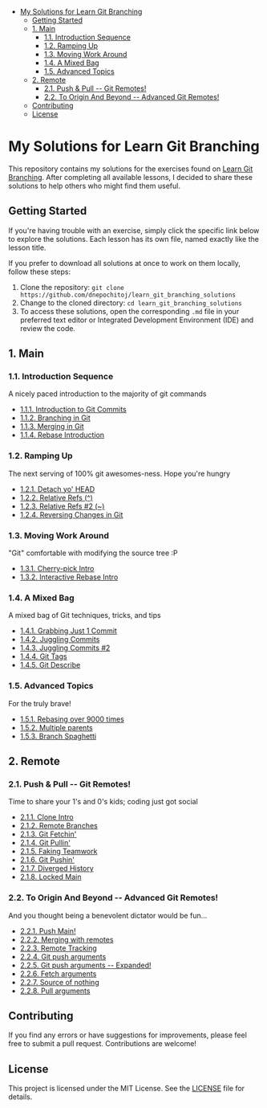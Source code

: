 - [My Solutions for Learn Git Branching](#my-solutions-for-learn-git-branching)
    - [Getting Started](#getting-started)
    - [1. Main](#1-main)
        - [1.1. Introduction Sequence](#11-introduction-sequence)
        - [1.2. Ramping Up](#12-ramping-up)
        - [1.3. Moving Work Around](#13-moving-work-around)
        - [1.4. A Mixed Bag](#14-a-mixed-bag)
        - [1.5. Advanced Topics](#15-advanced-topics)
    - [2. Remote](#2-remote)
        - [2.1. Push \& Pull -- Git Remotes!](#21-push--pull----git-remotes)
        - [2.2. To Origin And Beyond -- Advanced Git Remotes!](#22-to-origin-and-beyond----advanced-git-remotes)
    - [Contributing](#contributing)
    - [License](#license)

# My Solutions for Learn Git Branching

This repository contains my solutions for the exercises found on [Learn Git Branching](https://learngitbranching.js.org). After completing all available lessons, I decided to share these solutions to help others who might find them useful.

## Getting Started

If you're having trouble with an exercise, simply click the specific link below to explore the solutions. Each lesson has its own file, named exactly like the lesson title.

If you prefer to download all solutions at once to work on them locally, follow these steps:

1. Clone the repository: `git clone https://github.com/dnepochitoj/learn_git_branching_solutions`
2. Change to the cloned directory: `cd learn_git_branching_solutions`
3. To access these solutions, open the corresponding `.md` file in your preferred text editor or Integrated Development Environment (IDE) and review the code.

## 1. Main

### 1.1. Introduction Sequence

A nicely paced introduction to the majority of git commands

- [1.1.1. Introduction to Git Commits](1.1.1_introduction_to_git_commits.md)
- [1.1.2. Branching in Git](1.1.2._branching_in_git.md)
- [1.1.3. Merging in Git](1.1.3._merging_in_git.md)
- [1.1.4. Rebase Introduction](1.1.4._rebase_introduction.md)

### 1.2. Ramping Up

The next serving of 100% git awesomes-ness. Hope you're hungry

- [1.2.1. Detach yo' HEAD](1.2.1._detach_yo'_head.md)
- [1.2.2. Relative Refs (^)](1.2.2._relative_refs_(^).md)
- [1.2.3. Relative Refs #2 (~)](1.2.3._relative_refs_.md)
- [1.2.4. Reversing Changes in Git](1.2.4._reversing_changes_in_git.md)

### 1.3. Moving Work Around

"Git" comfortable with modifying the source tree :P

- [1.3.1. Cherry-pick Intro](1.3.1._cherry-pick_intro.md)
- [1.3.2. Interactive Rebase Intro](1.3.2._interactive_rebase_intro.md)

### 1.4. A Mixed Bag

A mixed bag of Git techniques, tricks, and tips

- [1.4.1. Grabbing Just 1 Commit](1.4.1._grabbing_just_1_commit.md)
- [1.4.2. Juggling Commits](1.4.2._juggling_commits.md)
- [1.4.3. Juggling Commits #2](1.4.3._juggling_commits_#2.md)
- [1.4.4. Git Tags](1.4.4._git_tags.md)
- [1.4.5. Git Describe](1.4.5._git_describe.md)

### 1.5. Advanced Topics

For the truly brave!

- [1.5.1. Rebasing over 9000 times](1.5.1._rebasing_over_9000_times.md)
- [1.5.2. Multiple parents](1.5.2._multiple_parents.md)
- [1.5.3. Branch Spaghetti](1.5.3._branch_spaghetti.md)

## 2. Remote

### 2.1. Push & Pull -- Git Remotes!

Time to share your 1's and 0's kids; coding just got social

- [2.1.1. Clone Intro](2.1.1._clone_intro.md)
- [2.1.2. Remote Branches](2.1.2._remote_branches.md)
- [2.1.3. Git Fetchin'](2.1.3._git_fetchin'.md)
- [2.1.4. Git Pullin'](2.1.4._git_pullin'.md)
- [2.1.5. Faking Teamwork](2.1.5._faking_teamwork.md)
- [2.1.6. Git Pushin'](2.1.6._git_pushin'.md)
- [2.1.7. Diverged History](2.1.7._diverged_history.md)
- [2.1.8. Locked Main](2.1.8._locked_main.md)

### 2.2. To Origin And Beyond -- Advanced Git Remotes!

And you thought being a benevolent dictator would be fun...

- [2.2.1. Push Main!](2.2.1._push_main!.md)
- [2.2.2. Merging with remotes](2.2.2._merging_with_remotes.md)
- [2.2.3. Remote Tracking](2.2.3._remote_tracking.md)
- [2.2.4. Git push arguments](2.2.4._git_push_arguments.md)
- [2.2.5. Git push arguments -- Expanded!](2.2.5._git_push_arguments_--_expanded!)
- [2.2.6. Fetch arguments](2.2.6._fetch_arguments.md)
- [2.2.7. Source of nothing](2.2.7._source_of_nothing.md)
- [2.2.8. Pull arguments](2.2.8._pull_arguments.md)

## Contributing

If you find any errors or have suggestions for improvements, please feel free to submit a pull request. Contributions are welcome!

## License

This project is licensed under the MIT License. See the [LICENSE](LICENSE.md) file for details.
